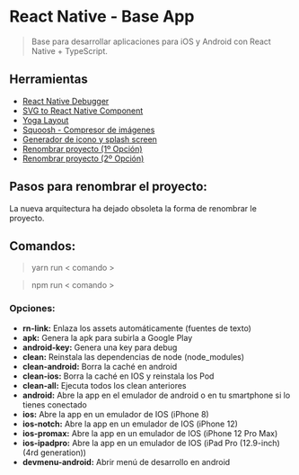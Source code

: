 # React Native - Base App

> Base para desarrollar aplicaciones para iOS y Android con React Native + TypeScript.

## Herramientas

- [React Native Debugger](https://github.com/jhen0409/react-native-debugger)
- [SVG to React Native Component](https://www.smooth-code.com/open-source/svgr/playground)
- [Yoga Layout](https://yogalayout.com/)
- [Squoosh - Compresor de imágenes](https://squoosh.app/)
- [Generador de icono y splash screen](https://github.com/bamlab/react-native-make)
- [Renombrar proyecto (1º Opción)](https://github.com/junedomingo/react-native-rename)
- [Renombrar proyecto (2º Opción)](https://github.com/mayconmesquita/react-native-rename-next)

## Pasos para renombrar el proyecto:

La nueva arquitectura ha dejado obsoleta la forma de renombrar le proyecto.

## Comandos:

> yarn run < comando >

> npm run < comando >

### Opciones:

- **rn-link:** Enlaza los assets automáticamente (fuentes de texto)
- **apk:** Genera la apk para subirla a Google Play
- **android-key:** Genera una key para debug
- **clean:** Reinstala las dependencias de node (node_modules)
- **clean-android:** Borra la caché en android
- **clean-ios:** Borra la caché en IOS y reinstala los Pod
- **clean-all:** Ejecuta todos los clean anteriores
- **android:** Abre la app en el emulador de android o en tu smartphone si lo tienes conectado
- **ios:** Abre la app en un emulador de IOS (iPhone 8)
- **ios-notch:** Abre la app en un emulador de IOS (iPhone 12)
- **ios-promax:** Abre la app en un emulador de IOS (iPhone 12 Pro Max)
- **ios-ipadpro:** Abre la app en un emulador de IOS (iPad Pro (12.9-inch) (4rd generation))
- **devmenu-android:** Abrir menú de desarrollo en android
